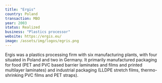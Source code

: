 ```yaml
---
title: "Ergis"
country: Poland
transaction: MBO
year: 2003
status: Realized
business: "Plastics processor"
website: https://ergis.eu/
image: /assets/img/logos/egris.png
---
```


Ergis was a plastics processing firm with six manufacturing plants, with four situated in Poland and two in Germany. It primarily manufactured packaging for food (PET and PVC based barrier laminates and films and printed multilayer laminates) and industrial packaging (LLDPE stretch films, thermo-shrinking PVC films and PET straps).
